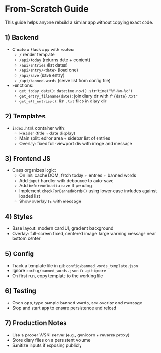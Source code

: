 # From-Scratch Guide

This guide helps anyone rebuild a similar app without copying exact code.

## 1) Backend
- Create a Flask app with routes:
  - `/` render template
  - `/api/today` (returns date + content)
  - `/api/entries` (list dates)
  - `/api/entry/<date>` (load one)
  - `/api/save` (save entry)
  - `/api/banned-words` (serve list from config file)
- Functions:
  - `get_today_date()`: `datetime.now().strftime("%Y-%m-%d")`
  - `get_entry_filename(date)`: join diary dir with `f"{date}.txt"`
  - `get_all_entries()`: list `.txt` files in diary dir

## 2) Templates
- `index.html` container with:
  - Header (title + date display)
  - Main split: editor area + sidebar list of entries
  - Overlay: fixed full-viewport div with image and message

## 3) Frontend JS
- Class organizes logic:
  - On init: cache DOM, fetch today + entries + banned words
  - Add `input` handler with debounce to auto-save
  - Add `beforeunload` to save if pending
  - Implement `checkForBannedWords()` using lower-case includes against loaded list
  - Show overlay `5s` with message

## 4) Styles
- Base layout: modern card UI, gradient background
- Overlay: full-screen fixed, centered image, large warning message near bottom center

## 5) Config
- Track a template file in git: `config/banned_words_template.json`
- Ignore `config/banned_words.json` in `.gitignore`
- On first run, copy template to the working file

## 6) Testing
- Open app, type sample banned words, see overlay and message
- Stop and start app to ensure persistence and reload

## 7) Production Notes
- Use a proper WSGI server (e.g., gunicorn + reverse proxy)
- Store diary files on a persistent volume
- Sanitize inputs if exposing publicly
